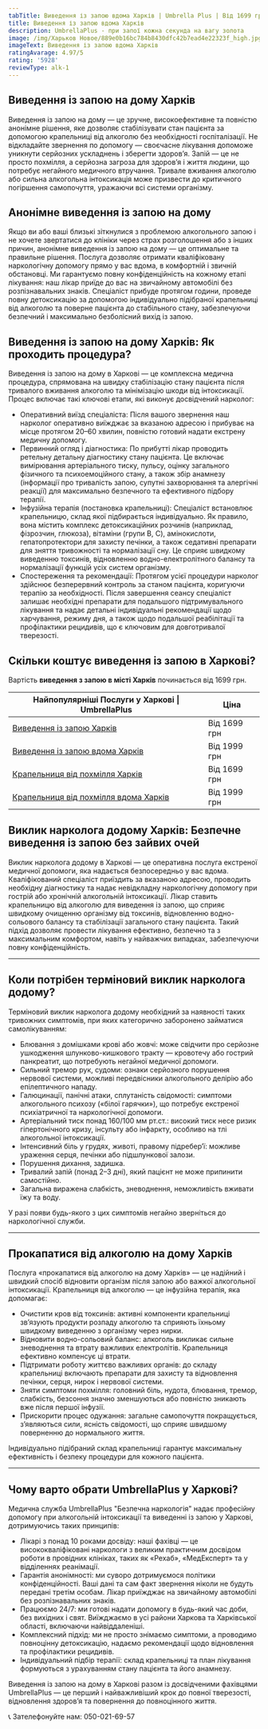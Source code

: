 ```yaml
---
tabTitle: Виведення із запою вдома Харків | Umbrella Plus | Від 1699 грн
title: Виведення із запою вдома Харків
description: UmbrellaPlus - при запої кожна секунда на вагу золота
image: /img/Харьков Новое/889e0b16bc784b8430dfc42b7ead4e22323f_high.jpg
imageText: Виведення із запою вдома Харків
ratingAvarage: 4.97/5
rating: '5928'
reviewType: alk-1
---
```


## Виведення із запою на дому Харків

Виведення із запою на дому — це зручне, високоефективне та повністю анонімне рішення, яке дозволяє стабілізувати стан пацієнта за допомогою крапельниці від алкоголю без необхідності госпіталізації. Не відкладайте звернення по допомогу — своєчасне лікування допоможе уникнути серйозних ускладнень і зберегти здоров’я. Запій — це не просто похмілля, а серйозна загроза для здоров’я і життя людини, що потребує негайного медичного втручання. Тривале вживання алкоголю або сильна алкогольна інтоксикація може призвести до критичного погіршення самопочуття, уражаючи всі системи організму.

## Анонімне виведення із запою на дому

Якщо ви або ваші близькі зіткнулися з проблемою алкогольного запою і не хочете звертатися до клініки через страх розголошення або з інших причин, анонімне виведення із запою на дому — це оптимальне та правильне рішення. Послуга дозволяє отримати кваліфіковану наркологічну допомогу прямо у вас вдома, в комфортній і звичній обстановці. Ми гарантуємо повну конфіденційність на кожному етапі лікування: наш лікар приїде до вас на звичайному автомобілі без розпізнавальних знаків. Спеціаліст прибуде протягом години, проведе повну детоксикацію за допомогою індивідуально підібраної крапельниці від алкоголю та поверне пацієнта до стабільного стану, забезпечуючи безпечний і максимально безболісний вихід із запою.

## Виведення із запою на дому Харків: Як проходить процедура?

Виведення із запою на дому в Харкові — це комплексна медична процедура, спрямована на швидку стабілізацію стану пацієнта після тривалого вживання алкоголю та мінімізацію шкоди від інтоксикації. Процес включає такі ключові етапи, які виконує досвідчений нарколог:

* Оперативний виїзд спеціаліста: Після вашого звернення наш нарколог оперативно виїжджає за вказаною адресою і прибуває на місце протягом 20–60 хвилин, повністю готовий надати екстрену медичну допомогу.
* Первинний огляд і діагностика: По прибутті лікар проводить ретельну детальну діагностику стану пацієнта. Це включає вимірювання артеріального тиску, пульсу, оцінку загального фізичного та психоемоційного стану, а також збір анамнезу (інформації про тривалість запою, супутні захворювання та алергічні реакції) для максимально безпечного та ефективного підбору терапії.
* Інфузійна терапія (постановка крапельниці): Спеціаліст встановлює крапельницю, склад якої підбирається індивідуально. Як правило, вона містить комплекс детоксикаційних розчинів (наприклад, фізрозчин, глюкоза), вітаміни (групи B, C), амінокислоти, гепатопротектори для захисту печінки, а також седативні препарати для зняття тривожності та нормалізації сну. Це сприяє швидкому виведенню токсинів, відновленню водно-електролітного балансу та нормалізації функцій усіх систем організму.
* Спостереження та рекомендації: Протягом усієї процедури нарколог здійснює безперервний контроль за станом пацієнта, коригуючи терапію за необхідності. Після завершення сеансу спеціаліст залишає необхідні препарати для подальшого підтримувального лікування та надає детальні індивідуальні рекомендації щодо харчування, режиму дня, а також щодо подальшої реабілітації та профілактики рецидивів, що є ключовим для довготривалої тверезості.

## Скільки коштує виведення із запою в Харкові?

Вартість **виведення з запою в місті Харків** починається від 1699 грн.

| Найпопулярніші Послуги у Харкові \| UmbrellaPlus                                                                           | Ціна         |
| -------------------------------------------------------------------------------------------------------------------------- | ------------ |
| [Виведення із запою Харків](https://umbrella-plus.com.ua/uk/kharkiv/vivod-iz-zapoia-kharkiv-ua/)                           | Від 1699 грн |
| [Виведення із запою вдома Харків](https://umbrella-plus.com.ua/uk/kharkiv/vivod-iz-zapoia-na-domy-kharkiv-ua/)             | Від 1999 грн |
| [Крапельниця від похмілля Харків](https://umbrella-plus.com.ua/uk/kharkiv/kapelnica_ot_alkogola_kharkiv-ua/)               | Від 1699 грн |
| [Крапельниця від похмілля вдома Харків](https://umbrella-plus.com.ua/uk/kharkiv/kapelnica_ot_alkogola_na_domy_kharkiv_ua/) | Від 1999 грн |

## Виклик нарколога додому Харків: Безпечне виведення із запою без зайвих очей

Виклик нарколога додому в Харкові — це оперативна послуга екстреної медичної допомоги, яка надається безпосередньо у вас вдома. Кваліфікований спеціаліст приїздить за вказаною адресою, проводить необхідну діагностику та надає невідкладну наркологічну допомогу при гострій або хронічній алкогольній інтоксикації. Лікар ставить крапельницю від алкоголю для виведення із запою, що сприяє швидкому очищенню організму від токсинів, відновленню водно-сольового балансу та стабілізації загального стану пацієнта. Такий підхід дозволяє провести лікування ефективно, безпечно та з максимальним комфортом, навіть у найважчих випадках, забезпечуючи повну конфіденційність.

***

## Коли потрібен терміновий виклик нарколога додому?

Терміновий виклик нарколога додому необхідний за наявності таких тривожних симптомів, при яких категорично заборонено займатися самолікуванням:

* Блювання з домішками крові або жовчі: може свідчити про серйозне ушкодження шлунково-кишкового тракту — кровотечу або гострий панкреатит, що потребують негайної медичної допомоги. 
* Сильний тремор рук, судоми: ознаки серйозного порушення нервової системи, можливі передвісники алкогольного делірію або епілептичного нападу. 
* Галюцинації, панічні атаки, сплутаність свідомості: симптоми алкогольного психозу («білої гарячки»), що потребує екстреної психіатричної та наркологічної допомоги. 
* Артеріальний тиск понад 160/100 мм рт.ст.: високий тиск несе ризик гіпертонічного кризу, інсульту або інфаркту, особливо на тлі алкогольної інтоксикації. 
* Інтенсивний біль у грудях, животі, правому підребер’ї: можливе ураження серця, печінки або підшлункової залози. 
* Порушення дихання, задишка. 
* Тривалий запій (понад 2–3 дні), який пацієнт не може припинити самостійно. 
* Загальна виражена слабкість, зневоднення, неможливість вживати їжу та воду. 

У разі появи будь-якого з цих симптомів негайно зверніться до наркологічної служби.

***

## Прокапатися від алкоголю на дому Харків

Послуга «прокапатися від алкоголю на дому Харків» — це надійний і швидкий спосіб відновити організм після запою або важкої алкогольної інтоксикації. Крапельниця від алкоголю — це інфузійна терапія, яка допомагає:

* Очистити кров від токсинів: активні компоненти крапельниці зв’язують продукти розпаду алкоголю та сприяють їхньому швидкому виведенню з організму через нирки. 
* Відновити водно-сольовий баланс: алкоголь викликає сильне зневоднення та втрату важливих електролітів. Крапельниця ефективно компенсує ці втрати. 
* Підтримати роботу життєво важливих органів: до складу крапельниці включають препарати для захисту та відновлення печінки, серця, нирок і нервової системи. 
* Зняти симптоми похмілля: головний біль, нудота, блювання, тремор, слабкість, безсоння значно зменшуються або повністю зникають вже після першої інфузії. 
* Прискорити процес одужання: загальне самопочуття покращується, з’являються сили, ясність свідомості, що сприяє швидшому поверненню до нормального життя. 

Індивідуально підібраний склад крапельниці гарантує максимальну ефективність і безпеку процедури для кожного пацієнта.

***

## Чому варто обрати UmbrellaPlus у Харкові?

Медична служба UmbrellaPlus "Безпечна наркологія" надає професійну допомогу при алкогольній інтоксикації та виведенні із запою у Харкові, дотримуючись таких принципів:

* Лікарі з понад 10 роками досвіду: наші фахівці — це висококваліфіковані наркологи з великим практичним досвідом роботи в провідних клініках, таких як «Рехаб», «МедЕксперт» та у відділеннях реанімації. 
* Гарантія анонімності: ми суворо дотримуємося політики конфіденційності. Ваші дані та сам факт звернення ніколи не будуть передані третім особам. Лікар приїжджає на звичайному автомобілі без розпізнавальних знаків. 
* Працюємо 24/7: ми готові надати допомогу в будь-який час доби, без вихідних і свят. Виїжджаємо в усі райони Харкова та Харківської області, включаючи найвіддаленіші. 
* Комплексний підхід: ми не просто знімаємо симптоми, а проводимо повноцінну детоксикацію, надаємо рекомендації щодо відновлення та профілактики рецидивів. 
* Індивідуальний підбір терапії: склад крапельниці та план лікування формуються з урахуванням стану пацієнта та його анамнезу. 

Виведення із запою на дому в Харкові разом із досвідченими фахівцями UmbrellaPlus — це перший і найважливіший крок до повної тверезості, відновлення здоров’я та повернення до повноцінного життя.

📞 Зателефонуйте нам: 050-021-69-57
